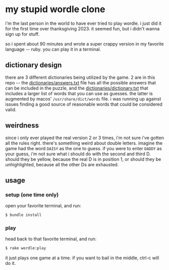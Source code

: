# my stupid wordle clone
i'm the last person in the world to have ever tried to play wordle. i just did it for the first time over thanksgiving 2023. it seemed fun, but i didn't wanna sign up for stuff.

so i spent about 90 minutes and wrote a super crappy version in my favorite language -- ruby. you can play it in a terminal.

## dictionary design
there are 3 different dictionaries being utilized by the game. 2 are in this repo -- the [dictionaries/answers.txt](dictionaries/answers.txt) file has all the possible answers that can be included in the puzzle, and the [dictionaries/dictionary.txt](dictionaries/dictionary.txt) that includes a larger list of words that you can use as guesses. the latter is augmented by macos' `/usr/share/dict/words` file. i was running up against issues finding a good source of reasonable words that could be considered valid.

## weirdness
since i only ever played the real version 2 or 3 times, i'm not sure i've gotten all the rules right. there's something weird about double letters. imagine the game had the word `DAISY` as the one to guess. if you were to enter `DADDY` as your guess, i'm not sure what i should do with the second and third D. should they be yellow, because the real D is in position 1, or should they be unhighlighted, because all the other Ds are exhausted.

## usage
### setup (one time only)
open your favorite terminal, and run:
```bash
$ bundle install
```

### play
head back to that favorite terminal, and run:
```bash
$ rake wordle:play
```

it just plays one game at a time. if you want to bail in the middle, ctrl-c will do it.